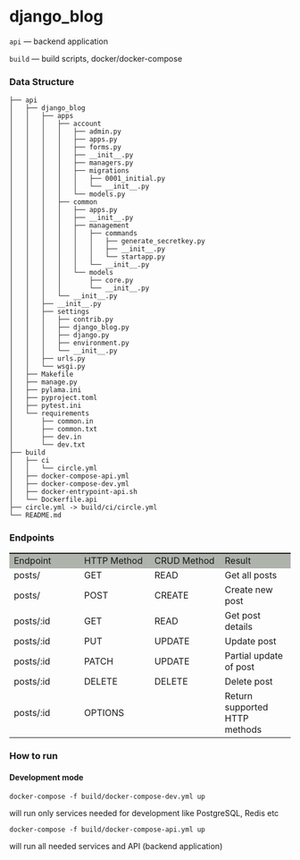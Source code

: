 # django_blog

`api` — backend application

`build` — build scripts, docker/docker-compose


### Data Structure

```
├── api
│   ├── django_blog
│   │   ├── apps
│   │   │   ├── account
│   │   │   │   ├── admin.py
│   │   │   │   ├── apps.py
│   │   │   │   ├── forms.py
│   │   │   │   ├── __init__.py
│   │   │   │   ├── managers.py
│   │   │   │   ├── migrations
│   │   │   │   │   ├── 0001_initial.py
│   │   │   │   │   └── __init__.py
│   │   │   │   └── models.py
│   │   │   ├── common
│   │   │   │   ├── apps.py
│   │   │   │   ├── __init__.py
│   │   │   │   ├── management
│   │   │   │   │   ├── commands
│   │   │   │   │   │   ├── generate_secretkey.py
│   │   │   │   │   │   ├── __init__.py
│   │   │   │   │   │   └── startapp.py
│   │   │   │   │   └── __init__.py
│   │   │   │   └── models
│   │   │   │       ├── core.py
│   │   │   │       └── __init__.py
│   │   │   └── __init__.py
│   │   ├── __init__.py
│   │   ├── settings
│   │   │   ├── contrib.py
│   │   │   ├── django_blog.py
│   │   │   ├── django.py
│   │   │   ├── environment.py
│   │   │   └── __init__.py
│   │   ├── urls.py
│   │   └── wsgi.py
│   ├── Makefile
│   ├── manage.py
│   ├── pylama.ini
│   ├── pyproject.toml
│   ├── pytest.ini
│   └── requirements
│       ├── common.in
│       ├── common.txt
│       ├── dev.in
│       └── dev.txt
├── build
│   ├── ci
│   │   └── circle.yml
│   ├── docker-compose-api.yml
│   ├── docker-compose-dev.yml
│   ├── docker-entrypoint-api.sh
│   └── Dockerfile.api
├── circle.yml -> build/ci/circle.yml
└── README.md
```

### Endpoints

<table id="supsystic-table-19" data-border-spacing="" class="supsystic-table border lightboxImg cell-border dataTable no-footer" data-id="19" data-view-id="19_12230" data-title="resource ‘post’ Django REST Framework" data-currency-format="$1,000.00" data-percent-format="10.00%" data-date-format="DD.MM.YYYY" data-time-format="HH:mm" data-features="[&quot;after_table_loaded_script&quot;]" data-search-value="" data-lightbox-img="" data-head-rows-count="1" data-pagination-length="50,100,All" data-auto-index="off" data-searching-settings="{&quot;columnSearchPosition&quot;:&quot;bottom&quot;,&quot;minChars&quot;:&quot;0&quot;}" data-lang="default" data-override="{&quot;emptyTable&quot;:&quot;&quot;,&quot;info&quot;:&quot;&quot;,&quot;infoEmpty&quot;:&quot;&quot;,&quot;infoFiltered&quot;:&quot;&quot;,&quot;lengthMenu&quot;:&quot;&quot;,&quot;search&quot;:&quot;&quot;,&quot;zeroRecords&quot;:&quot;&quot;,&quot;exportLabel&quot;:&quot;&quot;,&quot;file&quot;:&quot;default&quot;}" data-merged="[]" data-responsive-mode="0" data-from-history="0" style="width:100%;" role="grid"><thead><tr role="row"><th class="" style="width:25%;padding:0 !important;" rowspan="1" colspan="1" data-original-value="" data-order=""></th><th class="" style="width:25%;padding:0 !important;" rowspan="1" colspan="1" data-original-value="" data-order=""></th><th class="" style="width:25%;padding:0 !important;" rowspan="1" colspan="1" data-original-value="" data-order=""></th><th class="" style="width:25%;padding:0 !important;" rowspan="1" colspan="1" data-original-value="" data-order=""></th></tr></thead><tbody><tr role="row" class="odd"><td data-cell-id="A1" data-x="0" data-y="1" class="bg-aeb3ac" data-cell-type="text" data-original-value="Endpoint" data-order="Endpoint" style="min-width: 25%; background-color: rgb(174, 179, 172);">Endpoint</td><td data-cell-id="B1" data-x="1" data-y="1" class="bg-aeb3ac" data-cell-type="text" data-original-value="HTTP Method" data-order="HTTP Method" style="min-width: 25%; background-color: rgb(174, 179, 172);">HTTP Method</td><td data-cell-id="C1" data-x="2" data-y="1" class="bg-aeb3ac" data-cell-type="text" data-original-value="CRUD Method" data-order="CRUD Method" style="min-width: 25%; background-color: rgb(174, 179, 172);">CRUD Method</td><td data-cell-id="D1" data-x="3" data-y="1" class="bg-aeb3ac" data-cell-type="text" data-original-value="Result" data-order="Result" style="min-width: 25%; background-color: rgb(174, 179, 172);">Result</td></tr><tr role="row" class="even"><td data-cell-id="A2" data-x="0" data-y="2" class="" data-cell-type="text" data-original-value="posts/" data-order="posts/">posts/</td><td data-cell-id="B2" data-x="1" data-y="2" class="" data-cell-type="text" data-original-value="GET" data-order="GET">GET</td><td data-cell-id="C2" data-x="2" data-y="2" class="" data-cell-type="text" data-original-value="READ" data-order="READ">READ</td><td data-cell-id="D2" data-x="3" data-y="2" class="" data-cell-type="text" data-original-value="Get all posts" data-order="Get all posts">Get all posts</td></tr><tr role="row" class="odd"><td data-cell-id="A3" data-x="0" data-y="3" class="" data-cell-type="text" data-original-value="posts/" data-order="posts/">posts/</td><td data-cell-id="B3" data-x="1" data-y="3" class="" data-cell-type="text" data-original-value="POST" data-order="POST">POST</td><td data-cell-id="C3" data-x="2" data-y="3" class="" data-cell-type="text" data-original-value="CREATE" data-order="CREATE">CREATE</td><td data-cell-id="D3" data-x="3" data-y="3" class="" data-cell-type="text" data-original-value="Create new post" data-order="Create new post">Create new post</td></tr><tr role="row" class="even"><td data-cell-id="A4" data-x="0" data-y="4" class="" data-cell-type="text" data-original-value="posts/:id" data-order="posts/:id">posts/:id</td><td data-cell-id="B4" data-x="1" data-y="4" class="" data-cell-type="text" data-original-value="GET" data-order="GET">GET</td><td data-cell-id="C4" data-x="2" data-y="4" class="" data-cell-type="text" data-original-value="READ" data-order="READ">READ</td><td data-cell-id="D4" data-x="3" data-y="4" class="" data-cell-type="text" data-original-value="Get post details" data-order="Get post details">Get post details</td></tr><tr role="row" class="odd"><td data-cell-id="A5" data-x="0" data-y="5" class="" data-cell-type="text" data-original-value="posts/:id" data-order="posts/:id">posts/:id</td><td data-cell-id="B5" data-x="1" data-y="5" class="" data-cell-type="text" data-original-value="PUT" data-order="PUT">PUT</td><td data-cell-id="C5" data-x="2" data-y="5" class="" data-cell-type="text" data-original-value="UPDATE" data-order="UPDATE">UPDATE</td><td data-cell-id="D5" data-x="3" data-y="5" class="" data-cell-type="text" data-original-value="Update post" data-order="Update post">Update post</td></tr><tr role="row" class="even"><td data-cell-id="A6" data-x="0" data-y="6" class="" data-cell-type="text" data-original-value="posts/:id" data-order="posts/:id">posts/:id</td><td data-cell-id="B6" data-x="1" data-y="6" class="" data-cell-type="text" data-original-value="PATCH" data-order="PATCH">PATCH</td><td data-cell-id="C6" data-x="2" data-y="6" class="" data-cell-type="text" data-original-value="UPDATE" data-order="UPDATE">UPDATE</td><td data-cell-id="D6" data-x="3" data-y="6" class="" data-cell-type="text" data-original-value="Partial update of post" data-order="Partial update of post">Partial update of post</td></tr><tr role="row" class="odd"><td data-cell-id="A7" data-x="0" data-y="7" class="" data-cell-type="text" data-original-value="posts/:id" data-order="posts/:id">posts/:id</td><td data-cell-id="B7" data-x="1" data-y="7" class="" data-cell-type="text" data-original-value="DELETE" data-order="DELETE">DELETE</td><td data-cell-id="C7" data-x="2" data-y="7" class="" data-cell-type="text" data-original-value="DELETE" data-order="DELETE">DELETE</td><td data-cell-id="D7" data-x="3" data-y="7" class="" data-cell-type="text" data-original-value="Delete post" data-order="Delete post">Delete post</td></tr><tr role="row" class="even"><td data-cell-id="A8" data-x="0" data-y="8" class="" data-cell-type="text" data-original-value="posts/:id" data-order="posts/:id">posts/:id</td><td data-cell-id="B8" data-x="1" data-y="8" class="" data-cell-type="text" data-original-value="OPTIONS" data-order="OPTIONS">OPTIONS</td><td data-cell-id="C8" data-x="2" data-y="8" class="" data-cell-type="text" data-original-value="" data-order=""></td><td data-cell-id="D8" data-x="3" data-y="8" class="" data-cell-type="text" data-original-value="Return supported HTTP methods" data-order="Return supported HTTP methods">Return supported HTTP methods</td></tr></tbody><style>#supsystic-table-19.oneColumnWithLabels td:nth-of-type(1):before { content: ""; }#supsystic-table-19.oneColumnWithLabels td:nth-of-type(2):before { content: ""; }#supsystic-table-19.oneColumnWithLabels td:nth-of-type(3):before { content: ""; }#supsystic-table-19.oneColumnWithLabels td:nth-of-type(4):before { content: ""; }</style></table>


### How to run

#### Development mode

`docker-compose -f build/docker-compose-dev.yml up`

will run only services needed for development like PostgreSQL, Redis etc

`docker-compose -f build/docker-compose-api.yml up`

will run all needed services and API (backend application)
